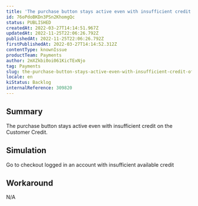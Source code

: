 ```yaml
---
title: 'The purchase button stays active even with insufficient credit of Payment Method Customer Credit'
id: 76oPdoBKDn3PSn2KhomgQc
status: PUBLISHED
createdAt: 2022-03-27T14:14:51.967Z
updatedAt: 2022-11-25T22:06:26.792Z
publishedAt: 2022-11-25T22:06:26.792Z
firstPublishedAt: 2022-03-27T14:14:52.312Z
contentType: knownIssue
productTeam: Payments
author: 2mXZkbi0oi061KicTExNjo
tag: Payments
slug: the-purchase-button-stays-active-even-with-insufficient-credit-of-payment-method-customer-credit
locale: en
kiStatus: Backlog
internalReference: 309820
---
```


## Summary


The purchase button stays active even with insufficient credit on the Customer Credit.



## Simulation


Go to checkout logged in an account with insufficient available credit



## Workaround


N/A

